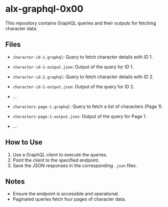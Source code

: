 # alx-graphql-0x00

This repository contains GraphQL queries and their outputs for fetching character data.

## Files

- `character-id-1.graphql`: Query to fetch character details with ID 1.
- `character-id-1-output.json`: Output of the query for ID 1.
- `character-id-2.graphql`: Query to fetch character details with ID 2.
- `character-id-2-output.json`: Output of the query for ID 2.
- ...

- `characters-page-1.graphql`: Query to fetch a list of characters (Page 1).
- `characters-page-1-output.json`: Output of the query for Page 1.
- ...

## How to Use

1. Use a GraphQL client to execute the queries.
2. Point the client to the specified endpoint.
3. Save the JSON responses in the corresponding `.json` files.

## Notes

- Ensure the endpoint is accessible and operational.
- Paginated queries fetch four pages of character data.
